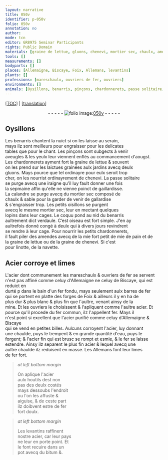 ```yaml
---
layout: narrative
title: 050v
identifier: p-050v
folio: 050v
annotation: no
author:
mode: tcn
editor: GR8975 Seminar Participants
rights: Public Domain
materials: [graine de lettue, gluons, chenevi, mortier sec, chaulx, amendes, mie, pain, graine de chenevi, navette, Acier, acier, fer, fer fondu, eau, bitum]
tools: []
measurements: []
bodyparts: []
places: [Allemaigne, Biscaye, Foix, Allemans, levantins]
plants: []
professions: [mareschaulx, ouvriers de fer, ouvriers]
environments: []
animals: [Oysillons, benarris, pinçons, chardonnerets, passe solitaire, iraigne, calandre, coquu, verdaule, linotte]
---
```


<p><a href="{{ site.baseurl }}/normalized/">[TOC]</a> | <a href="{{ site.baseurl }}/texts/p-050v_tl/" target="_blank">[translation]</a></p><div class="folio" align="center">- - - - - <a href="http://gallica.bnf.fr/ark:/12148/btv1b10500001g/f106.image" target="_blank"><img src="https://cu-mkp.github.io/2017-workshop-edition/assets/photo-icon.png" alt="folio image: " style="display:inline-block; margin-bottom:-3px;"/>050v</a> - - - - - </div>  
  

## <span class="al">Oysillons</span>

 
Les <span class="al">benarris</span> chantent la nuict si on les laisse au serain,<br/> mays ilz sont meilleurs pour engraisser pour les delicates<br/> tables que pour le chant. Les <span class="al">pinçons</span> sont subgects à venir<br/> aveugles & les yeulx leur viennent enflés au comma<span class="exp">n</span>cem<span class="exp">ent</span> d'aougst.<br/> Les <span class="al">chardonnerets</span> ayment fort la <span class="m">graine de lettue</span> & souvent<br/> on les prend sur les laictues grainées aulx jardins avecq deulx<br/> <span class="m">gluons</span>. Mays pource que tel ordinayre pour eulx seroit trop<br/> cher, on les nourrist ordinayrem<span class="exp">ent</span> de <span class="m">chenevi</span>. La <span class="al">passe solitaire</span><br/> se purge avecq une <span class="al">iraigne</span> qu'il luy fault donner une fois<br/> la sepmaine affin qu'elle ne vienne poinct de gaillardisse.<br/> La <span class="al">calandre</span> se purge avecq du <span class="m">mortier sec</span> composé de<br/> <span class="m">chaulx</span> & sable pour la garder de venir de gallardise<br/> & s'engraisser trop. Les petits oisillons se purgent<br/> avecq le mesme <span class="m">mortier sec</span>, leur en mectant quelques<br/> lopins dans leur cages. Le <span class="al">coquu</span> pond au nid du <span class="al">benarris</span><br/> aultrem<span class="exp">ent</span> dict <span class="al">verdaule</span>. C’est oiseau est fort simple. J'en ay<br/> aultrefois donné congé à deulx qui à divers jours revindrent<br/> se rendre à leur cage. Pour nourrir les petits <span class="al">chardonnerets</span>,<br/> il fault piler des <span class="m">amendes</span> avecq <span class="del">de la mie</span> <span class="add">fort petit de <span class="m">mie</span></span> de <span class="m">pain</span> et de<br/> la <span class="m">graine de lettue</span> ou de la <span class="m">graine de chenevi</span>. Si c'est<br/> pour <span class="al">linotte</span>, de la <span class="m">navette</span>.
 
 
  

## <span class="m">Acier</span> corroye et limes

 
L'<span class="m">acier</span> dont communem<span class="exp">ent</span> les <span class="pro">mareschaulx</span> & <span class="pro">ouvriers de <span class="m">fer</span></span> se servent<br/> n'est pas affiné co<span class="exp">mm</span>e celuy d'<span class="pl">Allemaigne</span> ne celuy de <span class="pl">Biscaye</span>, qui est reduict en<br/> durté <span class="del">p</span> dans le bain d'un <span class="m">fer fondu</span>, mays <span class="del">seulem<span class="exp">ent</span></span> aulx barres de <span class="m">fer</span><br/> qui se portent en platte des forges de <span class="pl">Foix</span> & ailleurs il y en ha de<br/> plus dur & plus blanc & plus fin que l'aultre, venant ainsy de la<br/> mine. Et les <span class="pro">ouvriers</span> le choisissent & l'apliquent co<span class="exp">mm</span>e l'aultre <span class="m">acier</span>. Et<br/> pource qu'il procede du <span class="m">fer</span> commun, ilz l'appellent <span class="m">fer</span>. Mays il<br/> n'est point si excellent que l'<span class="m">acier</span> purifié co<span class="exp">mm</span>e celuy d'<span class="pl">Allemaigne</span> & <span class="pl">Biscaye</span><br/> qui se vend en petites billes. Aulcuns corroyent l'<span class="m">acier</span>, luy donnant<br/> une chaulde, puys le trempent <span class="del">& <span class="ill"></span></span> en grande quantité d'<span class="m">eau</span>, puys le<br/> forgent; & l'<span class="m">acier</span> fin qui est brusc se rompt et esmie, & le <span class="m">fer</span> se laisse<br/> estendre. Ainsy ilz separent le plus fin <span class="m">acier</span> <span class="del">&</span> lequel avecq une<br/> aultre chaulde ilz reduisent en masse. Les <span class="pl">Allemans</span> font leur limes<br/> de <span class="m">fer</span> fort.
 
> *at left bottom margin*
> 
> 
> On aplique l'<span class="m">acier</span><br/> aulx houtils <span class="del">dest</span> non<br/> pas des deulx costés<br/> mays dessoubs l'endroit<br/> ou l'on les affuste &<br/> aiguise, & de ceste part<br/> ilz doibvent estre de <span class="m">fer</span><br/> fort doulx.
 
> *at left bottom margin*
> 
> 
> Les <span class="pl">levantins</span> raffinent<br/> no<span class="exp">str</span>e <span class="m">acier</span>, car leur pays<br/> ne leur en porte point. Et<br/> le font recuire dans un<br/> pot avecq du <span class="m">bitum</span> &.

